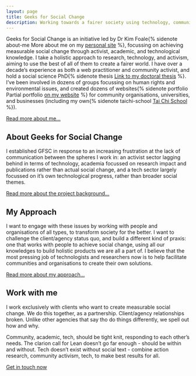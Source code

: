 ```yaml
---
layout: page
title: Geeks for Social Change
description: Working towards a fairer society using technology, communication, and education.
---
```


Geeks for Social Change is an initiative led by Dr Kim Foale{% sidenote about-me More about me on my [personal site](http://alliscalm.net) %}, focussing on achieving measurable social change through activist, academic, and technological knowledge. I take a holistic approach to research, technology, and activism, aiming to use the best of all of them to create a fairer world. I have over a decade’s experience as both a web practitioner and community activist, and hold a social science PhD{% sidenote thesis <a href="http://usir.salford.ac.uk/32043/1/thesis-11-07-14-with-corrections-even-margins.pdf">Link to my doctoral thesis</a> %}. I’ve been involved in dozens of groups focussing on human rights and environmental issues, and created dozens of websites{% sidenote portfolio Partial portfolio [on my website](http://alliscalm.net/tag/portfolio/) %} for community organisations, universities, and businesses (including my own{% sidenote taichi-school [Tai Chi School](http://taichi.school) %}).

[Read more about me&hellip;](/about)

## About Geeks for Social Change

I established GFSC in response to an increasing frustration at the lack of communication between the spheres I work in: an activist sector lagging behind in terms of technology, academia focussed on research impact and publications rather than actual social change, and a tech sector largely focussed on it’s own technological progress, rather than broader social themes.

[Read more about the project background&hellip;](/rationale)

## My Approach

I want to engage with these issues by working with people and organisations of all types, to transform society for the better. I want to challenge the client/agency status quo, and build a different kind of praxis: one that works with people to achieve social change, using all our knowledges to build holistic products we are all a part of. I believe that the most pressing job of technologists and researchers now is to help facilitate communities and organisations to create their own solutions.

[Read more about my approach&hellip;](/methodology)

## Work with me

I work exclusively with clients who want to create measurable social change. We do this together, as a partnership. Client/agency relationships broken. Unlike other agencies that say tho do things differently, we spell out how and why.

Community, academic, tech, should be tight knit, responding to each other’s needs. The clarion call for Lean doesn’t go far enough - should be within and without. Tech doesn’t exist without social text - combine action research, community activism, tech, to make best results for all.

[Get in touch now](/contact)
